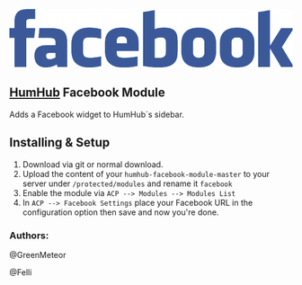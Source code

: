 [![](/resources/facebooklogo.png)](https://facebook.com/)

## [HumHub](https://www.humhub.org/en) Facebook Module

Adds a Facebook widget to HumHub`s sidebar.

## Installing & Setup
1. Download via git or normal download.
2. Upload the content of your `humhub-facebook-module-master` to your server under `/protected/modules` and rename it `facebook`
3. Enable the module via `ACP --> Modules --> Modules List`
4. In `ACP --> Facebook Settings` place your Facebook URL in the configuration option then save and now you're done.

### __Authors:__
@GreenMeteor

@Felli

